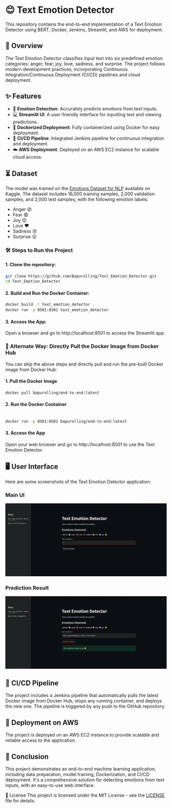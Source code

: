 # 😊 Text Emotion Detector
This repository contains the end-to-end implementation of a Text Emotion Detector using BERT, Docker, Jenkins, Streamlit, and AWS for deployment.

## 📝 Overview
The Text Emotion Detector classifies input text into six predefined emotion categories: anger, fear, joy, love, sadness, and surprise. The project follows modern development practices, incorporating Continuous Integration/Continuous Deployment (CI/CD) pipelines and cloud deployment.

## ✨ Features

- 🎯 **Emotion Detection**: Accurately predicts emotions from text inputs.
- 💻 **Streamlit UI**: A user-friendly interface for inputting text and viewing predictions.
- 🐳 **Dockerized Deployment**: Fully containerized using Docker for easy deployment.
- 🔄 **CI/CD Pipeline**: Integrated Jenkins pipeline for continuous integration and deployment.
- ☁️ **AWS Deployment**: Deployed on an AWS EC2 instance for scalable cloud access.

## ⏳ Dataset

The model was trained on the [Emotions Dataset for NLP](https://www.kaggle.com/datasets/praveengovi/emotions-dataset-for-nlp?select=train.txt) available on Kaggle. The dataset includes 16,000 training samples, 2,000 validation samples, and 2,000 test samples, with the following emotion labels:
- Anger 😡
- Fear 😨 
- Joy 😊
- Love ❤️
- Sadness 😢
- Surprise 😲

### 🛠️ Steps to Run the Project
#### 1. Clone the repository:
```bash
git clone https://github.com/Bapurolling/Text_Emotion_Detector.git
cd Text_Emotion_Detector
```

#### 2. Build and Run the Docker Container:
```bash
docker build -t text_emotion_detector .
docker run -p 8501:8501 text_emotion_detector
```
#### 3. Access the App:
Open a browser and go to http://localhost:8501 to access the Streamlit app.
### 🐳 Alternate Way: Directly Pull the Docker Image from Docker Hub
You can skip the above steps and directly pull and run the pre-built Docker image from Docker Hub:

#### 1. Pull the Docker Image

```bash
docker pull bapurolling/end-to-end:latest
```
#### 2. Run the Docker Container

```bash

docker run -p 8501:8501 bapurolling/end-to-end:latest
```
#### 3. Access the App
Open your web browser and go to http://localhost:8501 to use the Text Emotion Detector.
## 🖥️ User Interface

Here are some screenshots of the Text Emotion Detector application:

### Main UI
![Main UI](screenshots/ui_main.png)

### Prediction Result
![Prediction Result](screenshots/ui_prediction.png)


## 🔄 CI/CD Pipeline
The project includes a Jenkins pipeline that automatically pulls the latest Docker image from Docker Hub, stops any running container, and deploys the new one. The pipeline is triggered by any push to the GitHub repository.

## 🚀 Deployment on AWS
The project is deployed on an AWS EC2 instance to provide scalable and reliable access to the application.

## 🎯 Conclusion
This project demonstrates an end-to-end machine learning application, including data preparation, model training, Dockerization, and CI/CD deployment. It's a comprehensive solution for detecting emotions from text inputs, with an easy-to-use web interface.

📄 License
This project is licensed under the MIT License - see the [LICENSE](LICENSE) file for details.
